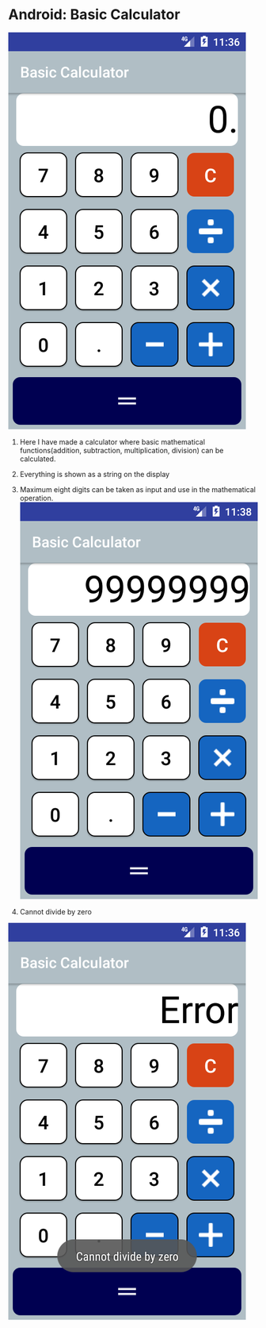 # Android: Basic Calculator #
![Basic Calculator](https://github.com/Caffeine12/BasicAndroidCalculator/blob/master/BasicCalculatorSceenshots/Screenshot_1536644202.png "Sample image")

1. Here I have made a calculator where basic mathematical functions(addition, subtraction, multiplication, division) can be calculated.
2. Everything is shown as a string on the display
3. Maximum eight digits can be taken as input and use in the mathematical operation.
![Maximum Digits](https://github.com/Caffeine12/BasicAndroidCalculator/blob/master/BasicCalculatorSceenshots/Screenshot_1536644323.png "Sample image")

4. Cannot divide by zero

![Error](https://github.com/Caffeine12/BasicAndroidCalculator/blob/master/BasicCalculatorSceenshots/Screenshot_1536644209.png "Sample image")
